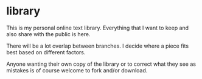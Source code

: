 # library
This is my personal online text library. Everything that I want to keep and also share with the public is here. 

There will be a lot overlap between branches. I decide where a piece fits best based on different factors.

Anyone wanting their own copy of the library or to correct what they see as mistakes is of course welcome to fork and/or download.
